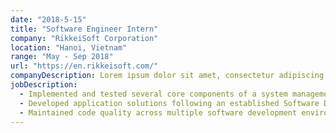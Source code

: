 ```yaml
---
date: "2018-5-15"
title: "Software Engineer Intern"
company: "RikkeiSoft Corporation"
location: "Hanoi, Vietnam"
range: "May - Sep 2018"
url: "https://en.rikkeisoft.com/"
companyDescription: Lorem ipsum dolor sit amet, consectetur adipiscing elit, sed do eiusmod tempor incididunt ut labore et dolore magna aliqua. Pretium lectus quam id leo in vitae turpis massa. Faucibus pulvinar elementum integer enim neque volutpat ac tincidunt vitae. Fermentum dui faucibus in ornare. Ornare aenean euismod elementum nisi quis eleifend. Sed adipiscing diam donec adipiscing tristique risus nec feugiat in. Arcu dui vivamus arcu felis bibendum ut tristique. Facilisi cras fermentum odio eu. Orci sagittis eu volutpat odio facilisis mauris. Imperdiet proin fermentum leo vel.
jobDescription:
  - Implemented and tested several core components of a system management application using J2EE, Spring Core and NodeJS.
  - Developed application solutions following an established Software Development Life Cycle (SDLC) process.
  - Maintained code quality across multiple software development environments.
---
```

